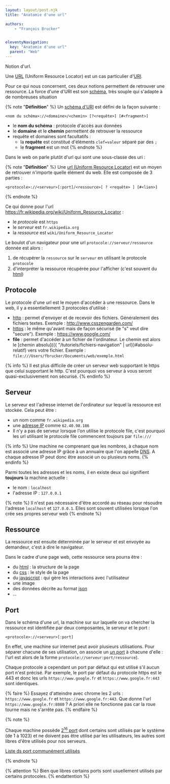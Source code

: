 ```yaml
---
layout: layout/post.njk
title: "Anatomie d'une url"

authors:
    - "François Brucker"


eleventyNavigation:
  key: "Anatomie d'une url"
  parent: "Web"
---
```


<!-- début résumé -->

Notion d'url.

<!-- fin résumé -->

Une [URL](https://fr.wikipedia.org/wiki/Uniform_Resource_Locator) (Uniform Resource Locator) est un cas particulier d'[URI](https://fr.wikipedia.org/wiki/Uniform_Resource_Identifier).

Pour ce qui nous concernent, ces deux notions permettent de retrouver une ressource. La force d'une d'URI est son [schéma](https://fr.wikipedia.org/wiki/Sch%C3%A9ma_d%27URI), très souple qui s'adapte à de nombreuses situation

{% note "**Définition**" %}
Un [schéma d'URI](https://fr.wikipedia.org/wiki/Sch%C3%A9ma_d%27URI) est défini de la façon suivante :

```
<nom du schéma>://<domaine>/<chemin> [?<requête>] [#<fragment>]
```

* le **nom du schéma** : protocole d'accès aux données
* le **domaine** et le **chemin** permettent de retrouver la ressource
* requête et domaines sont facultatifs :
  * la **requête** est constitué d'éléments `clef=valeur` séparé par des `;`
  * le **fragment** est un mot
{% endnote %}

Dans le web on parle plutôt d'url qui sont une sous-classe des uri :

{% note "**Définition**" %}
Une [url (Uniform Resource Locator)](https://fr.wikipedia.org/wiki/Uniform_Resource_Locator) est un moyen de retrouver n'importe quelle élément du web. Elle est composée de 3 parties :

```shell
<protocole>://<serveur>[:port]/<ressource>[ ? <requête> ] [#<lien>]
```

{% endnote %}

Ce qui donne pour l'url <https://fr.wikipedia.org/wiki/Uniform_Resource_Locator> :

* le *protocole* est `https`
* le *serveur* est  `fr.wikipedia.org`
* la *ressource* est  `wiki/Uniform_Resource_Locator`

Le boulot d'un navigateur pour une url `protocole://serveur/ressource` donnée est alors :

1. de récupérer la `ressource` sur le `serveur` en utilisant le protocole `protocole`
2. d'interpréter la ressource récupérée pour l'afficher (c'est souvent du [html](https://fr.wikipedia.org/wiki/Hypertext_Markup_Language))

## Protocole

Le protocole d'une url est le moyen d'accéder à une ressource. Dans le web, il y a essentiellement 3 protocoles d'utilisé :

* [http](https://fr.wikipedia.org/wiki/Hypertext_Transfer_Protocol) : permet d'envoyer et de recevoir des fichiers. Généralement des fichiers textes. Exemple : <http://www.csszengarden.com/>
* [https](https://fr.wikipedia.org/wiki/HyperText_Transfer_Protocol_Secure) : le même qu'avant mais de façon sécurisé (le "s" veut dire "secure"). Exemple : <https://www.google.com/>
* **file** : permet d'accéder à un fichier de l'ordinateur. Le chemin est alors le [chemin absolu]({{ "/tutoriels/fichiers-navigation" | url}}#absolu-relatif) vers votre fichier. Exemple : `file:///Users/fbrucker/Documents/web/exemple.html`

{% info %}
Il est plus difficile de créer un serveur web supportant le https que celui supportant le http. C'est pourquoi vos serveur à vous seront quasi-exclusivement non sécurisé.
{% endinfo %}

## Serveur

Le serveur est l'adresse internet de l'ordinateur sur lequel la ressource est stockée. Cela peut être :

* un nom comme `fr.wikipedia.org`
* une [adresse IP](https://fr.wikipedia.org/wiki/Adresse_IP) comme `62.40.98.186`
* Il n'y a pas de serveur lorsque l'on utilise le protocole file, c'est pourquoi les url utilisant le protocole file commencent toujours par `file:///`

{% info %}
Une machine ne comprenant que les nombres, à chaque nom est associé une adresse IP grâce à un annuaire que l'on appelle [DNS](https://fr.wikipedia.org/wiki/Domain_Name_System). A chaque adresse IP peut donc être associé un ou plusieurs noms.
{% endinfo %}

Parmi toutes les adresses et les noms, il en existe deux qui signifient **toujours** la machine actuelle :

* le nom : `localhost`
* l'adresse IP : `127.0.0.1`

{% note %}
Il n'est pas nécessaire d'être accordé au réseau pour résoudre l'adresse `localhost` et `127.0.0.1`. Elles sont souvent utilisées lorsque l'on crée ses propres serveur web
{% endnote %}

## Ressource

La ressource est ensuite déterminée par le serveur et est envoyée au demandeur, c'est à dire le navigateur.

Dans le cadre d'une page web, cette ressource sera pourra être :

* du [html](https://fr.wikipedia.org/wiki/Hypertext_Markup_Language) : la structure de la page
* du [css](https://fr.wikipedia.org/wiki/Feuilles_de_style_en_cascade) : le style de la page
* du [javascript](https://fr.wikipedia.org/wiki/JavaScript) : qui gère les interactions avec l'utilisateur
* une image
* des données décrite au format [json](https://www.json.org/json-fr.html)
* ...

## <span id="port"></span> Port

Dans le schéma d'une url, la machine sur sur laquelle on va chercher la ressource est identifiée par deux composantes, le serveur et le port :

```shell
<protocole>://<serveur>[:port]
```

En effet, une machine sur internet peut avoir plusieurs utilisations. Pour séparer chacune de ses utilisation, on associe un [un port](https://fr.wikipedia.org/wiki/Port_(logiciel)) à chacune d'elle : l'url est alors de la forme `protocole://serveur:port/ressource`).

Chaque protocole a cependant un port par défaut qui est utilisé s'il aucun port n'est précisé. Par exemple, le port par défaut du protocole https est le 443 et donc les urls `https://www.google.fr` et `https://www.google.fr:443` sont identiques.

{% faire %}
Essayez d'atteindre avec chrome les 2 urls : `https://www.google.fr` et `https://www.google.fr:443`. Que donne l'url  `https://www.google.fr:8080` ? A priori elle ne fonctionne pas car la roue tourne mais ne s'arrête pas.
{% endfaire %}

{% note %}

Chaque machine possède [$2^16$ port](https://fr.wikipedia.org/wiki/Port_(logiciel)) dont certains sont utilisés par le système (de 1 à 1023) et ne doivent pas être utilisé par les utilisateurs, les autres sont libres d'être utilisés pour nos serveurs.

[Liste ds port communément utilisés](https://en.wikipedia.org/wiki/List_of_TCP_and_UDP_port_numbers)

{% endnote %}

{% attention %}
Bien que libres certains ports sont usuellement utilisés par certains protocoles.
{% endattention %}
